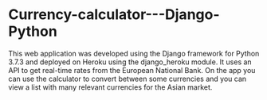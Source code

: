 # Currency-calculator---Django-Python
This web application was developed using the Django framework for Python 3.7.3 and deployed on Heroku using the django_heroku module. It uses an API to get real-time rates from the European National Bank. On the app you can use the calculator to convert between some currencies and you can view a list with many relevant currencies for the Asian market.
